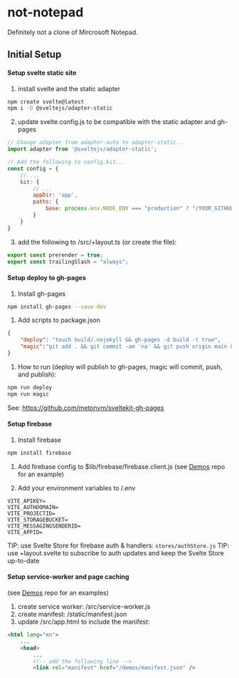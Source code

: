 # not-notepad
Definitely not a clone of Mircrosoft Notepad.

## Initial Setup
#### Setup svelte static site
1. install svelte and the static adapter
```bash
npm create svelte@latest
npm i -D @sveltejs/adapter-static
```

2. update svelte.config.js to be compatible with the static adapter and gh-pages
```js
// Change adapter from adapter-auto to adapter-static...
import adapter from '@sveltejs/adapter-static';

// Add the following to config.kit...
const config = {
    // ...
    kit: {
        // ...
		appDir: 'app',
		paths: {
			base: process.env.NODE_ENV === "production" ? "/YOUR_GITHUB_REPO" : "",
		}
	}
}
```

3. add the following to /src/+layout.ts (or create the file):
```ts
export const prerender = true;
export const trailingSlash = "always";
```

#### Setup deploy to gh-pages

1. Install gh-pages
```bash
npm install gh-pages --save-dev
```

1. Add scripts to package.json
```json
{
    "deploy": "touch build/.nojekyll && gh-pages -d build -t true",
    "magic":"git add . && git commit -am 'na' && git push origin main && vite build && touch build/.nojekyll && gh-pages -d build -t true"
}
```

1. How to run (deploy will publish to gh-pages, magic will commit, push, and publish):
```bash
npm run deploy
npm run magic
```
See: https://github.com/metonym/sveltekit-gh-pages

#### Setup firebase

1. Install firebase
```bash
npm install firebase
```

1. Add firebase config to $lib/firebase/firebase.client.js (see [Demos](https://github.com/forewit/demos) repo for an example)

2. Add your environment variables to /.env 
```env
VITE_APIKEY=
VITE_AUTHDOMAIN=
VITE_PROJECTID=
VITE_STORAGEBUCKET=
VITE_MESSAGINGSENDERID=
VITE_APPID=
```

TIP: use Svelte Store for firebase auth & handlers: `stores/authStore.js`
TIP: use +layout.svelte to subscribe to auth updates and keep the Svelte Store up-to-date


#### Setup service-worker and page caching
(see [Demos](https://github.com/forewit/demos) repo for an examples)
1. create service worker: /src/service-worker.js 
2. create manifest: /static/manifest.json
3. update /src/app.html to include the manifest:
```html
<html lang="en">
    ...
    <head>
        ... 
        <!-- add the following line -->
		<link rel="manifest" href="/demos/manifest.json" />
```